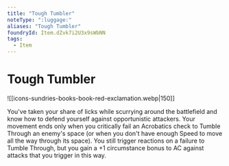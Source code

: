 ```yaml
---
title: "Tough Tumbler"
noteType: ":luggage:"
aliases: "Tough Tumbler"
foundryId: Item.dZvk7i2U3x9sWbNN
tags:
  - Item
---
```


# Tough Tumbler
![[icons-sundries-books-book-red-exclamation.webp|150]]

You've taken your share of licks while scurrying around the battlefield and know how to defend yourself against opportunistic attackers. Your movement ends only when you critically fail an Acrobatics check to Tumble Through an enemy's space (or when you don't have enough Speed to move all the way through its space). You still trigger reactions on a failure to Tumble Through, but you gain a +1 circumstance bonus to AC against attacks that you trigger in this way.
